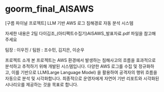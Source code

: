 # goorm_final_AISAWS
[구름 파이널 프로젝트] LLM 기반 AWS 로그 침해경로 자동 분석 시스템

자세한 내용은 2팀 다이김조_(아티팩트수집기)AISAWS_발표자료.pdf 파일을 참고해주세요 

팀장 : 이우진 / 팀원 : 조수민, 김지은, 이순우

프로젝트 소개 
본 프로젝트는 AWS 환경에서 발생하는 침해사고의 흐름을 효과적으로 분석하고 추적하기 위해 개발된 시스템입니다.
다양한 AWS 로그를 수집 및 정규화하고, 이를 기반으로 LLM(Large Language Model) 을 활용하여 공격자의 행위 흐름을 자동으로 분석 및 시각화합니다.
최종적으로 운영자에게 자연어 기반 리포트와 시각화된 시나리오를 제공하는 것을 목표로 합니다.
